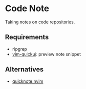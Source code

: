 # Code Note

Taking notes on code repositories.

## Requirements

- ripgrep
- [vim-quickui](https://github.com/skywind3000/vim-quickui): preview note snippet

## Alternatives

- [quicknote.nvim](https://github.com/RutaTang/quicknote.nvim)
